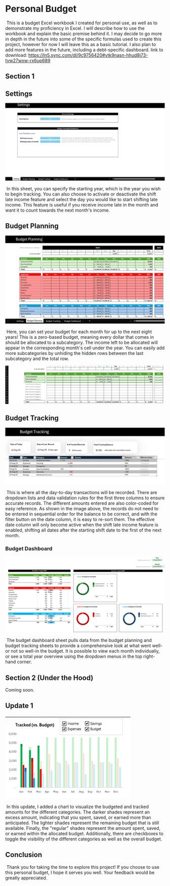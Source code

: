 # Personal Budget
​	This is a budget Excel workbook I created for personal use, as well as to demonstrate my proficiency in Excel. I will describe how to use the workbook and explain the basic premise behind it. I may decide to go more in depth in the future into some of the specific formulas used to create this project, however for now I will leave this as a basic tutorial. I also plan to add more features in the future, including a debt-specific dashboard.
link to download: https://ln5.sync.com/dl/9c9756420#vtk9nasn-hhud8j73-tyw27wxw-rx6up689

## Section 1



## Settings

![](https://github.com/CodyFHPearson/Personal-Budget/blob/main/Settings.png)

​	In this sheet, you can specify the starting year, which is the year you wish to begin tracking. You can also choose to activate or deactivate the shift late income feature and select the day you would like to start shifting late income. This feature is useful if you receive income late in the month and want it to count towards the next month's income.

## Budget Planning 

![](https://github.com/CodyFHPearson/Personal-Budget/blob/main/budget_planning.png)

​	Here, you can set your budget for each month for up to the next eight years! This is a zero-based budget, meaning every dollar that comes in should be allocated to a subcategory. The income left to be allocated will appear in the corresponding month's cell under the year. You can easily add more subcategories by unhiding the hidden rows between the last subcategory and the total row.

![](https://github.com/CodyFHPearson/Personal-Budget/blob/main/budget_planning_hidden_rows.png)

## Budget Tracking

![](https://github.com/CodyFHPearson/Personal-Budget/blob/main/budget_tracking.png)

​	This is where all the day-to-day transactions will be recorded. There are dropdown lists and data validation rules for the first three columns to ensure accurate records. The different amounts entered are also color-coded for easy reference. As shown in the image above, the records do not need to be entered in sequential order for the balance to be correct, and with the filter button on the date column, it is easy to re-sort them. The effective date column will only become active when the shift late income feature is enabled, shifting all dates after the starting shift date to the first of the next month.

### Budget Dashboard

![](https://github.com/CodyFHPearson/Personal-Budget/blob/main/budget_dashboard.png)

​	The budget dashboard sheet pulls data from the budget planning and budget tracking sheets to provide a comprehensive look at what went well-or not so well-in the budget. It is possible to view each month individually, or see a total year overview using the dropdown menus in the top right-hand corner.

##  Section 2 (Under the Hood)

Coming soon. 

## Update 1

![](https://github.com/CodyFHPearson/Personal-Budget/blob/main/Budget%20vs%20Tracked%20.png)

​	In this update, I added a chart to visualize the budgeted and tracked amounts for the different categories. The darker shades represent an excess amount, indicating that you spent, saved, or earned more than anticipated. The lighter shades represent the remaining budget that is still available. Finally, the "regular" shades represent the amount spent, saved, or earned within the allocated budget. Additionally, there are checkboxes to toggle the visibility of the different categories as well as the overall budget.

## Conclusion

​	Thank you for taking the time to explore this project! If you choose to use this personal budget, I hope it serves you well. Your feedback would be greatly appreciated.
